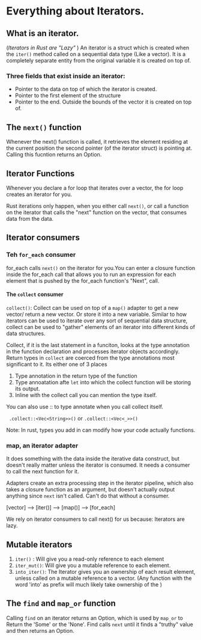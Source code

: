 # Everything about Iterators.


## What is an iterator.
(<i>Iterators in Rust are "Lazy" </i>)
An iterator is a struct which is created when the
`iter()` method called on a sequential data type (Like a vector).
It is a completely separate entity from the original variable it is
created on top of.


### Three fields that exist inside an iterator:

- Pointer to the data on top of which the iterator is created.
- Pointer to the first element of the structure
- Pointer to the end. Outside the bounds of the vector it is created on top of.

## The `next()` function

Whenever the next() function is called, it retrieves the element residing at
the current position the second pointer (of the iterator struct) is pointing at.
Calling this fucntion returns an Option.

## Iterator Functions

Whenever you declare a for loop that iterates over a vector,
the for loop creates an iterator for you.

Rust iterations only happen, when you either call `next()`, or call a function
on the iterator that calls the "next" function on the vector, that consumes
data from the data.


## Iterator consumers
### Teh `for_each` consumer
for_each calls `next()` on the iterator for you.You can enter a closure function inside the for_each call that allows you to
run an expression for each element that is pushed by the for_each function's "Next", call.

#### The `collect` consumer

`collect()`: Collect can be used on top of a `map()` adapter to get a new vector/ return a new vector. Or store it into a new variable.
Similar to how iterators can be used to iterate over any sort of sequential data structure, collect can be used to "gather" elements of an iterator
into different kinds of data structures.

Collect, if it is the last statement in a funciton, looks at the type annotation in the function declaration and processes iterator objects accordingly.
Return types in `collect` are coerced from the type annotations most significant to it. Its either one of 3 places
1. Type annotation in the return type of the function
2. Type annoatation afte `let` into which the collect function will be storing its output.
3. Inline with the collect call you can mention the type itself.

You can also use :: to type annotate when you call collect itself.

` .collect::<Vec<String>>()` or `.collect::<Vec<_>>() `

Note: In rust, types you add in can modify how your code actually functions.

### map, an iterator adapter
It does something with the data inside the iterative data construct,
but doesn't really matter unless the iterator is consumed. It needs a consumer
to call the next function for it.

Adapters create an extra processing step in the iterator pipeline, which also takes a closure function as an argument,
but doesn't actually output anything since `next` isn't called. Can't do that without a consumer.


[vector] --> [iter()] --> [map()] --> [for_each]

We rely on iterator consumers to call next() for us because: Iterators are lazy.


## Mutable iterators

1. `iter()` : Will give you a read-only reference to each element
2. `iter_mut()`: Will give you a mutable reference to each element.
3. `into_iter()`: The Iterator gives you an ownership of each result element, unless called on a mutable reference to a vector.
(Any function with the word 'into' as prefix will much likely take ownership of the )


## The `find` and `map_or` function

Calling `find` on an iterator returns an Option, which is used by `map_or` to Return the 'Some' or the 'None'.
Find calls `next` until it finds a "truthy" value and then returns an Option.
